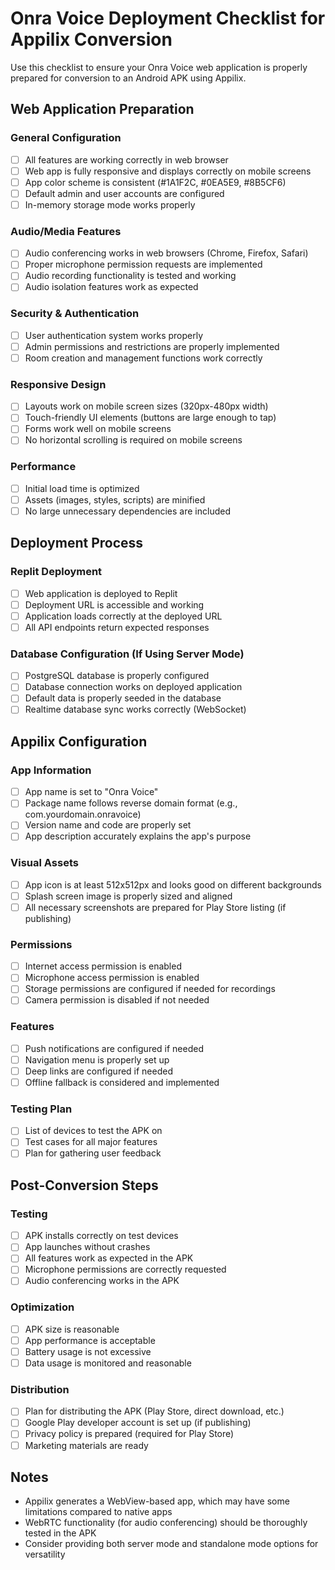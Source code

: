 # Onra Voice Deployment Checklist for Appilix Conversion

Use this checklist to ensure your Onra Voice web application is properly prepared for conversion to an Android APK using Appilix.

## Web Application Preparation

### General Configuration
- [ ] All features are working correctly in web browser
- [ ] Web app is fully responsive and displays correctly on mobile screens
- [ ] App color scheme is consistent (#1A1F2C, #0EA5E9, #8B5CF6)
- [ ] Default admin and user accounts are configured
- [ ] In-memory storage mode works properly

### Audio/Media Features
- [ ] Audio conferencing works in web browsers (Chrome, Firefox, Safari)
- [ ] Proper microphone permission requests are implemented
- [ ] Audio recording functionality is tested and working
- [ ] Audio isolation features work as expected

### Security & Authentication
- [ ] User authentication system works properly
- [ ] Admin permissions and restrictions are properly implemented
- [ ] Room creation and management functions work correctly

### Responsive Design
- [ ] Layouts work on mobile screen sizes (320px-480px width)
- [ ] Touch-friendly UI elements (buttons are large enough to tap)
- [ ] Forms work well on mobile screens
- [ ] No horizontal scrolling is required on mobile screens

### Performance
- [ ] Initial load time is optimized
- [ ] Assets (images, styles, scripts) are minified
- [ ] No large unnecessary dependencies are included

## Deployment Process

### Replit Deployment
- [ ] Web application is deployed to Replit
- [ ] Deployment URL is accessible and working
- [ ] Application loads correctly at the deployed URL
- [ ] All API endpoints return expected responses

### Database Configuration (If Using Server Mode)
- [ ] PostgreSQL database is properly configured
- [ ] Database connection works on deployed application
- [ ] Default data is properly seeded in the database
- [ ] Realtime database sync works correctly (WebSocket)

## Appilix Configuration

### App Information
- [ ] App name is set to "Onra Voice"
- [ ] Package name follows reverse domain format (e.g., com.yourdomain.onravoice)
- [ ] Version name and code are properly set
- [ ] App description accurately explains the app's purpose

### Visual Assets
- [ ] App icon is at least 512x512px and looks good on different backgrounds
- [ ] Splash screen image is properly sized and aligned
- [ ] All necessary screenshots are prepared for Play Store listing (if publishing)

### Permissions
- [ ] Internet access permission is enabled
- [ ] Microphone access permission is enabled
- [ ] Storage permissions are configured if needed for recordings
- [ ] Camera permission is disabled if not needed

### Features
- [ ] Push notifications are configured if needed
- [ ] Navigation menu is properly set up
- [ ] Deep links are configured if needed
- [ ] Offline fallback is considered and implemented

### Testing Plan
- [ ] List of devices to test the APK on
- [ ] Test cases for all major features
- [ ] Plan for gathering user feedback

## Post-Conversion Steps

### Testing
- [ ] APK installs correctly on test devices
- [ ] App launches without crashes
- [ ] All features work as expected in the APK
- [ ] Microphone permissions are correctly requested
- [ ] Audio conferencing works in the APK

### Optimization
- [ ] APK size is reasonable
- [ ] App performance is acceptable
- [ ] Battery usage is not excessive
- [ ] Data usage is monitored and reasonable

### Distribution
- [ ] Plan for distributing the APK (Play Store, direct download, etc.)
- [ ] Google Play developer account is set up (if publishing)
- [ ] Privacy policy is prepared (required for Play Store)
- [ ] Marketing materials are ready

## Notes
- Appilix generates a WebView-based app, which may have some limitations compared to native apps
- WebRTC functionality (for audio conferencing) should be thoroughly tested in the APK
- Consider providing both server mode and standalone mode options for versatility